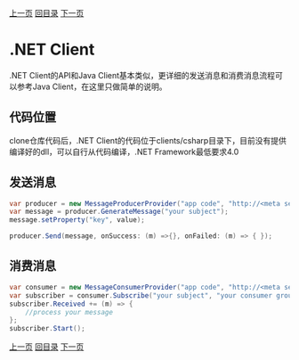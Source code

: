 [上一页](exactlyonce.md)
[回目录](../../README.md)
[下一页](delay.md)

# .NET Client

.NET Client的API和Java Client基本类似，更详细的发送消息和消费消息流程可以参考Java Client，在这里只做简单的说明。

## 代码位置
clone仓库代码后，.NET Client的代码位于clients/csharp目录下，目前没有提供编译好的dll，可以自行从代码编译，.NET Framework最低要求4.0

## 发送消息
```csharp
var producer = new MessageProducerProvider("app code", "http://<meta server address>/meta/address");
var message = producer.GenerateMessage("your subject");
message.setProperty("key", value);

producer.Send(message, onSuccess: (m) =>{}, onFailed: (m) => { });
```

## 消费消息
```csharp
var consumer = new MessageConsumerProvider("app code", "http://<meta server address>/meta/address");
var subscriber = consumer.Subscribe("your subject", "your consumer group");
subscriber.Received += (m) => { 
    //process your message
};
subscriber.Start();
```

[上一页](exactlyonce.md)
[回目录](../../README.md)
[下一页](delay.md)